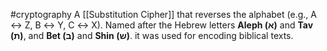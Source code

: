 #cryptography
A [[Substitution Cipher]] that reverses the alphabet (e.g., A ↔ Z, B ↔ Y, C ↔ X).
Named after the Hebrew letters **Aleph (א)** and **Tav (ת)**, and **Bet (ב)** and **Shin (ש)**. it was used for encoding biblical texts.